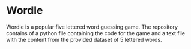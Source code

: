 # Wordle
Wordle is a popular five lettered word guessing game. The repository contains of a python file containing the code for the game and a text file with the content from the provided dataset of 5 lettered words.
